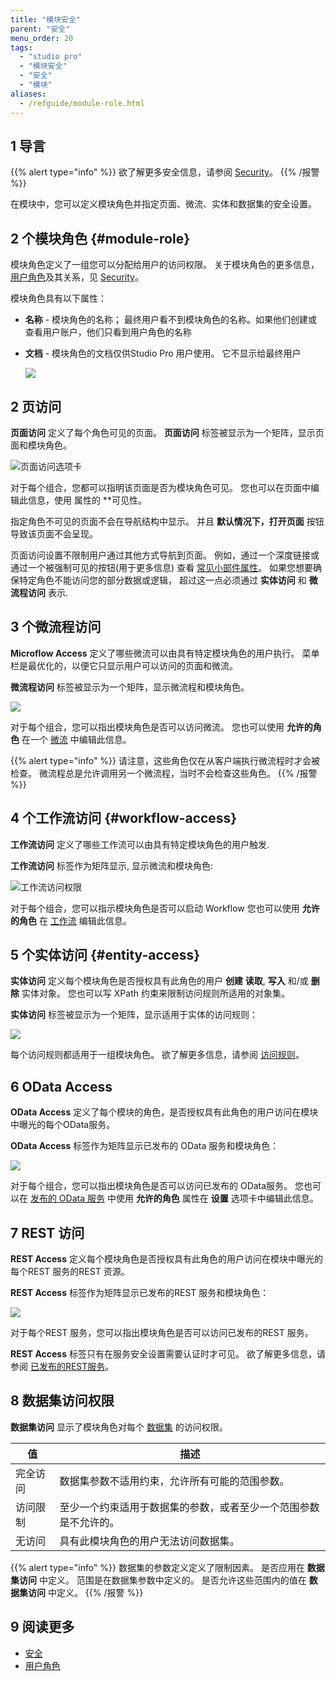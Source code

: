 ```yaml
---
title: "模块安全"
parent: "安全"
menu_order: 20
tags:
  - "studio pro"
  - "模块安全"
  - "安全"
  - "模块"
aliases:
  - /refguide/module-role.html
---
```


## 1 导言

{{% alert type="info" %}}
欲了解更多安全信息，请参阅 [Security](security)。
{{% /报警 %}}

在模块中，您可以定义模块角色并指定页面、微流、实体和数据集的安全设置。

## 2 个模块角色 {#module-role}

模块角色定义了一组您可以分配给用户的访问权限。 关于模块角色的更多信息， [用户角色](user-roles)及其关系，见 [Security](security)。

模块角色具有以下属性：

* **名称** - 模块角色的名称； 最终用户看不到模块角色的名称。如果他们创建或查看用户账户，他们只看到用户角色的名称
*  **文档** - 模块角色的文档仅供Studio Pro 用户使用。 它不显示给最终用户

    ![](attachments/module-security/module-roles-tab.png)

## 2 页访问

**页面访问** 定义了每个角色可见的页面。 **页面访问** 标签被显示为一个矩阵，显示页面和模块角色。

![页面访问选项卡](attachments/module-security/page-access-tab.png)

对于每个组合，您都可以指明该页面是否为模块角色可见。 您也可以在页面中编辑此信息，使用</strong> 属性的 **可见性。</p>

指定角色不可见的页面不会在导航结构中显示。 并且 **默认情况下，打开页面** 按钮导致该页面不会呈现。

页面访问设置不限制用户通过其他方式导航到页面。 例如，通过一个深度链接或通过一个被强制可见的按钮(用于更多信息) 查看 [常见小部件属性](common-widget-properties)。 如果您想要确保特定角色不能访问您的部分数据或逻辑， 超过这一点必须通过 **实体访问** 和 **微流程访问** 表示.

## 3 个微流程访问

**Microflow Access** 定义了哪些微流可以由具有特定模块角色的用户执行。 菜单栏是最优化的，以便它只显示用户可以访问的页面和微流。

**微流程访问** 标签被显示为一个矩阵，显示微流程和模块角色。

![](attachments/module-security/microflow-access-tab.png)

对于每个组合，您可以指出模块角色是否可以访问微流。 您也可以使用 **允许的角色** 在一个 [微流](microflow) 中编辑此信息。

{{% alert type="info" %}}
请注意，这些角色仅在从客户端执行微流程时才会被检查。 微流程总是允许调用另一个微流程，当时不会检查这些角色。
{{% /报警 %}}

## 4 个工作流访问 {#workflow-access}

**工作流访问** 定义了哪些工作流可以由具有特定模块角色的用户触发.

**工作流访问** 标签作为矩阵显示, 显示微流和模块角色:

![工作流访问权限](attachments/module-security/workflow-access.png)

对于每个组合，您可以指示模块角色是否可以启动 Workflow 您也可以使用 **允许的角色** 在 [工作流](workflow-properties) 编辑此信息。

## 5 个实体访问 {#entity-access}

**实体访问** 定义每个模块角色是否授权具有此角色的用户 **创建** **读取**, **写入** 和/或 **删除** 实体对象。 您也可以写 XPath 约束来限制访问规则所适用的对象集。

**实体访问** 标签被显示为一个矩阵，显示适用于实体的访问规则：

![](attachments/module-security/entity-access-tab.png)

每个访问规则都适用于一组模块角色。 欲了解更多信息，请参阅 [访问规则](access-rules)。

## 6 OData Access

**OData Access** 定义了每个模块的角色，是否授权具有此角色的用户访问在模块中曝光的每个OData服务。

**OData Access** 标签作为矩阵显示已发布的 OData 服务和模块角色：

![](attachments/module-security/odata-access-tab.png)

对于每个组合，您可以指出模块角色是否可以访问已发布的 OData服务。 您也可以在 [发布的 OData 服务](published-odata-services) 中使用 **允许的角色** 属性在 **设置** 选项卡中编辑此信息。

## 7 REST 访问

**REST Access** 定义每个模块角色是否授权具有此角色的用户访问在模块中曝光的每个REST 服务的REST 资源。

**REST Access** 标签作为矩阵显示已发布的REST 服务和模块角色：

![](attachments/module-security/rest-access-tab.png)

对于每个REST 服务，您可以指出模块角色是否可以访问已发布的REST 服务。

**REST Access** 标签只有在服务安全设置需要认证时才可见。 欲了解更多信息，请参阅 [已发布的REST服务](published-rest-services)。

## 8 数据集访问权限

**数据集访问** 显示了模块角色对每个 [数据集](data-sets) 的访问权限。

| 值    | 描述                               |
| ---- | -------------------------------- |
| 完全访问 | 数据集参数不适用约束，允许所有可能的范围参数。          |
| 访问限制 | 至少一个约束适用于数据集的参数，或者至少一个范围参数是不允许的。 |
| 无访问  | 具有此模块角色的用户无法访问数据集。               |

{{% alert type="info" %}}
数据集的参数定义定义了限制因素。 是否应用在 **数据集访问** 中定义。 范围是在数据集参数中定义的。 是否允许这些范围内的值在 **数据集访问** 中定义。
{{% /报警 %}}

## 9 阅读更多

* [安全](安全)
* [用户角色](user-roles)
